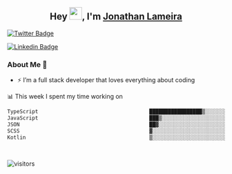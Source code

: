 <h2 align="center">Hey <img src="https://github.com/TheDudeThatCode/TheDudeThatCode/blob/master/Assets/Hi.gif" width="29">, I'm <a href="https://www.linkedin.com/in/jonathanlameira/">Jonathan Lameira</a></h2>

[![Twitter Badge](https://img.shields.io/badge/-@jlameira-3333cc?style=flat-square&labelColor=3333cc&logo=twitter&logoColor=white&link=https://twitter.com/jlameira)](https://twitter.com/jlameira) 
  
[![Linkedin Badge](https://img.shields.io/badge/-Jonathan%20Lameira-3333cc?style=flat-square&logo=Linkedin&logoColor=white&link=https://www.linkedin.com/in/jonathanlameira/)](https://www.linkedin.com/in/jonathanlameira/)


### About Me 🚀
- ⚡  I’m a full stack developer that loves everything about coding</br>

<!-- ![Jonathan Lameira github stats](https://github-readme-stats.vercel.app/api?username=jlameirameli&show_icons=true&hide_border=true)&nbsp;&nbsp; -->

📊 This week I spent my time working on
<!--START_SECTION:waka-->

```txt
TypeScript                                    █████████████████▒░░░░░░░   69.86 %
JavaScript                                    ███▒░░░░░░░░░░░░░░░░░░░░░   13.35 %
JSON                                          ██▓░░░░░░░░░░░░░░░░░░░░░░   10.56 %
SCSS                                          ▓░░░░░░░░░░░░░░░░░░░░░░░░   02.76 %
Kotlin                                        ▒░░░░░░░░░░░░░░░░░░░░░░░░   01.30 %
```

<!--END_SECTION:waka-->

<br />

![visitors](https://visitor-badge.laobi.icu/badge?page_id=jlameirameli.jlameirameli)
